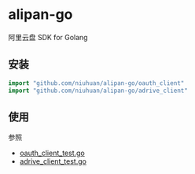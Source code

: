 alipan-go
=========

阿里云盘 SDK for Golang

## 安装

```go
import "github.com/niuhuan/alipan-go/oauth_client"
import "github.com/niuhuan/alipan-go/adrive_client"
```

## 使用

参照
- [oauth_client_test.go](oauth_client/oauth_client_test.go)
- [adrive_client_test.go](adrive_client/adrive_client_test.go)

